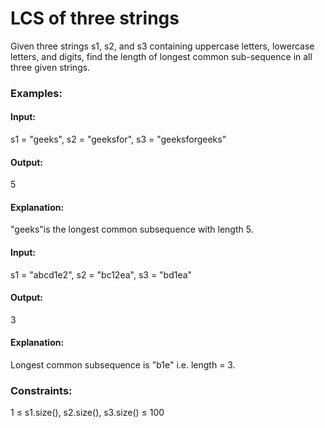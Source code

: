 # LCS of three strings
Given three strings s1, s2, and s3 containing uppercase letters, lowercase letters, and digits, find the length of longest common sub-sequence in all three given strings.

### Examples:
#### Input:
s1 = "geeks", s2 = "geeksfor", s3 = "geeksforgeeks"
#### Output: 
5
#### Explanation: 
"geeks"is the longest common subsequence with length 5.

#### Input:
s1 = "abcd1e2", s2 = "bc12ea", s3 = "bd1ea"
#### Output:
3
#### Explanation: 
Longest common subsequence is "b1e" i.e. length = 3.

### Constraints:
1  ≤  s1.size(), s2.size(), s3.size()  ≤  100

